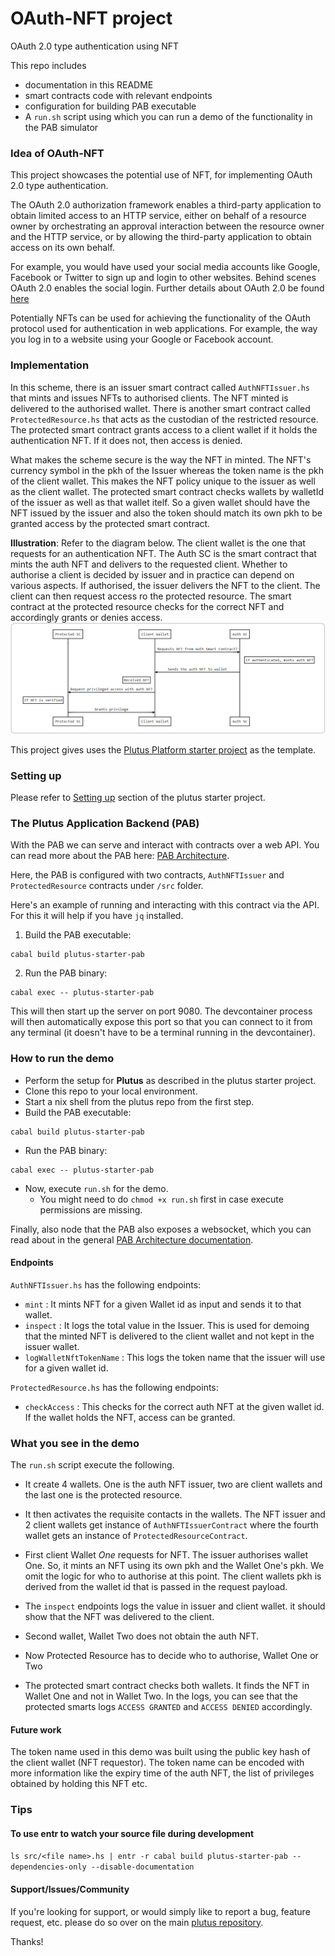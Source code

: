 # OAuth-NFT project
OAuth 2.0 type authentication using NFT

This repo includes 
 - documentation in this README
 - smart contracts code with relevant endpoints
 - configuration for building PAB executable
 - A `run.sh` script using which you can run a demo of the functionality in the PAB simulator 

### Idea of OAuth-NFT

This project showcases the potential use of NFT, for implementing OAuth 2.0 type authentication.

The OAuth 2.0 authorization framework enables a third-party application to obtain limited access to an HTTP service, either on behalf of a resource owner by orchestrating an approval interaction between the resource owner and the HTTP service, or by allowing the third-party application to obtain access on its own behalf.

For example, you would have used your social media accounts like Google, Facebook or Twitter to sign up and login to other websites. Behind scenes OAuth 2.0 enables the social login. Further details about OAuth 2.0 be found [here](https://oauth.net/2/)

Potentially NFTs can be used for achieving the functionality of the OAuth protocol used for authentication in web applications. For example, the way you log in to a website using your Google or Facebook account.


### Implementation
In this scheme, there is an issuer smart contract called `AuthNFTIssuer.hs` that mints and issues NFTs to authorised clients. The NFT minted is delivered to the authorised wallet. There is another smart contract called `ProtectedResource.hs` that acts as the custodian of the restricted resource. The protected smart contract grants access to a client wallet if it holds the authentication NFT. If it does not, then access is denied.

What makes the scheme secure is the way the NFT in minted. The NFT's currency symbol in the pkh of the Issuer whereas the token name is the pkh of the client wallet. This makes the NFT policy unique to the issuer as well as the client wallet. The protected smart contract checks wallets by walletId of the issuer as well as that wallet itelf. So a given wallet should have the NFT issued by the issuer and also the token should match its own pkh to be granted access by the protected smart contract.

**Illustration**:
Refer to the diagram below. The client wallet is the one that requests for an authentication NFT. The Auth SC is the smart contract that mints the auth NFT and delivers to the requested client. Whether to authorise a client is decided by issuer and in practice can depend on various aspects.  If authorised, the issuer delivers the NFT to the client. The client can then request access ro the protected resource. The smart contract at the protected resource checks for the correct NFT and accordingly grants or denies access.
![img.png](img.png)


This project gives uses the [Plutus Platform starter project](https://github.com/input-output-hk/plutus-starter) as the template.

### Setting up
Please refer to [Setting up](https://github.com/input-output-hk/plutus-starter#setting-up) section of the plutus starter project.

### The Plutus Application Backend (PAB)

With the PAB we can serve and interact with contracts over a web API. You can read more about the PAB here: [PAB Architecture](https://github.com/input-output-hk/plutus/blob/master/plutus-pab/ARCHITECTURE.adoc).

Here, the PAB is configured with two contracts, `AuthNFTIssuer` and  `ProtectedResource` contracts under `/src` folder.

Here's an example of running and interacting with this contract via the API. For this it will help if you have `jq` installed.

1. Build the PAB executable:

```
cabal build plutus-starter-pab
```

2. Run the PAB binary:

```
cabal exec -- plutus-starter-pab
````

This will then start up the server on port 9080. The devcontainer process will then automatically expose this port so that you can connect to it from any terminal (it doesn't have to be a terminal running in the devcontainer).


### How to run the demo

- Perform the setup for **Plutus** as described in the plutus starter project.
- Clone this repo to your local environment.
- Start a nix shell from the plutus repo from the first step.  
- Build the PAB executable:
```
cabal build plutus-starter-pab
```
- Run the PAB binary:

```
cabal exec -- plutus-starter-pab
````
- Now, execute `run.sh` for the demo.
  - You might need to do `chmod +x run.sh` first in case execute permissions are missing.

Finally, also node that the PAB also exposes a websocket, which you can read about in
the general [PAB Architecture documentation](https://github.com/input-output-hk/plutus/blob/master/plutus-pab/ARCHITECTURE.adoc).

#### Endpoints
`AuthNFTIssuer.hs` has the following endpoints:
- `mint` : It mints NFT for a given Wallet id as input and sends it to that wallet.
- `inspect` : It logs the total value in the Issuer. This is used for demoing that the minted NFT is delivered to the client wallet and not kept in the issuer wallet.
- `logWalletNftTokenName` : This logs the token name that the issuer will use for a given wallet id. 

`ProtectedResource.hs` has the following endpoints:
- `checkAccess` : This checks for the correct auth NFT at the given wallet id. If the wallet holds the NFT, access can be granted.

### What you see in the demo
The `run.sh` script execute the following.

- It create 4 wallets. One is the auth NFT issuer, two are client wallets and the last one is the protected resource.
- It then activates the requisite contacts in the wallets. The NFT issuer and 2 client wallets get instance of  `AuthNFTIssuerContract` where the fourth wallet gets an instance of `ProtectedResourceContract`.
- First client Wallet _One_ requests for NFT. The issuer authorises  wallet One. So, it mints an NFT using its own pkh and the Wallet One's pkh. We omit the logic for who to authorise at this point. The client wallets pkh is derived from the wallet id that is passed in the request payload.

- The `inspect` endpoints logs the value in issuer and client wallet. it should show that the NFT was delivered to the client.
- Second wallet, Wallet Two does not obtain the auth NFT.
- Now Protected Resource has to decide who to authorise, Wallet One or Two
- The protected smart contract checks both wallets. It finds the NFT in Wallet One and not in Wallet Two. In the logs, you can see that the protected smarts logs `ACCESS GRANTED` and `ACCESS DENIED` accordingly.


#### Future work
The token name used in this demo was built using the public key hash of the client wallet (NFT requestor). The token name can be encoded with more information like the expiry time of the auth NFT, the list of privileges obtained by holding this NFT etc.  

### Tips
#### To use entr to watch your source file during development
```ls src/<file name>.hs | entr -r cabal build plutus-starter-pab --dependencies-only --disable-documentation```

#### Support/Issues/Community

If you're looking for support, or would simply like to report a bug, feature
request, etc. please do so over on the main [plutus repository](https://github.com/input-output-hk/plutus).


Thanks!
